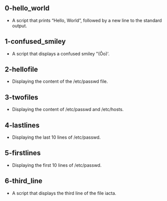 ## 0-hello_world
* A script that prints “Hello, World”, followed by a new line to the standard output.
## 1-confused_smiley
* A script that displays a confused smiley "(Ôo)'.
## 2-hellofile
* Displaying the content of the /etc/passwd file.
## 3-twofiles
* Displaying the content of /etc/passwd and /etc/hosts.
## 4-lastlines
* Displaying the last 10 lines of /etc/passwd.
## 5-firstlines
* Displaying the first 10 lines of /etc/passwd.
## 6-third_line
* A script that displays the third line of the file iacta.
